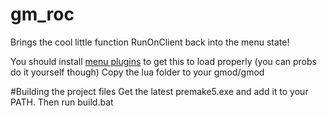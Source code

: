 gm_roc
======

Brings the cool little function RunOnClient back into the menu state!

You should install [menu plugins](https://github.com/glua/gmod-menu-plugins) to get this to load properly (you can probs do it yourself though)
Copy the lua folder to your gmod/gmod

#Building the project files
Get the latest premake5.exe and add it to your PATH. Then run build.bat 
